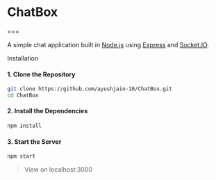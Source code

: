 # ChatBox
===

A simple chat application built in [Node.js](https://nodejs.org) using [Express](http://expressjs.com/) and [Socket.IO](https://socket.io/).

Installation

#### 1. Clone the Repository

```sh
git clone https://github.com/ayushjain-10/ChatBox.git
cd ChatBox
```

#### 2. Install the Dependencies

```sh
npm install
```

#### 3. Start the Server

```sh
npm start
```

> View on localhost:3000
